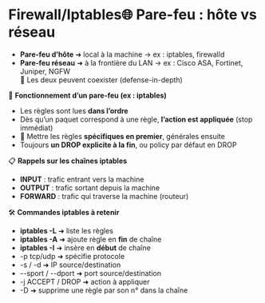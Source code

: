 # Firewall/Iptables🌐 **Pare-feu : hôte vs réseau**

- **Pare-feu d’hôte** ➜ local à la machine → ex : iptables, firewalld
- **Pare-feu réseau** ➜ à la frontière du LAN → ex : Cisco ASA, Fortinet, Juniper, NGFW  
  🧠 Les deux peuvent coexister (defense-in-depth)



🔄 **Fonctionnement d’un pare-feu (ex : iptables)**

- Les règles sont lues **dans l’ordre**
- Dès qu’un paquet correspond à une règle, **l’action est appliquée** (stop immédiat)
- 🧠 Mettre les règles **spécifiques en premier**, générales ensuite
- Toujours **un DROP explicite à la fin**, ou policy par défaut en DROP



📋 **Rappels sur les chaînes iptables**

- **INPUT** : trafic entrant vers la machine
- **OUTPUT** : trafic sortant depuis la machine
- **FORWARD** : trafic qui traverse la machine (routeur)



🛠️ **Commandes iptables à retenir**

- **iptables -L** ➜ liste les règles
- **iptables -A** ➜ ajoute règle en **fin** de chaîne
- **iptables -I** ➜ insère en **début** de chaîne
- -p tcp/udp ➜ spécifie protocole
- -s / -d ➜ IP source/destination
- --sport / --dport ➜ port source/destination
- -j ACCEPT / DROP ➜ action à appliquer
- -D ➜ supprime une règle par son n° dans la chaîne
